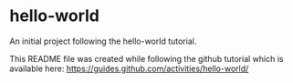 # hello-world
An initial project following the hello-world tutorial.

This README file was created while following the github tutorial which is available here: https://guides.github.com/activities/hello-world/
